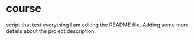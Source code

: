# course
script that test everything
I am editing the README file. Adding some more details about the project description.
